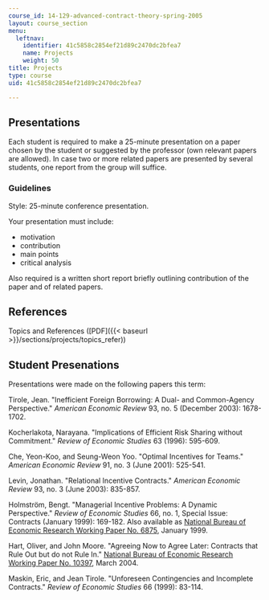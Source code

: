 ```yaml
---
course_id: 14-129-advanced-contract-theory-spring-2005
layout: course_section
menu:
  leftnav:
    identifier: 41c5858c2854ef21d89c2470dc2bfea7
    name: Projects
    weight: 50
title: Projects
type: course
uid: 41c5858c2854ef21d89c2470dc2bfea7

---
```


Presentations
-------------

Each student is required to make a 25-minute presentation on a paper chosen by the student or suggested by the professor (own relevant papers are allowed). In case two or more related papers are presented by several students, one report from the group will suffice.

### Guidelines

Style: 25-minute conference presentation.

Your presentation must include:

*   motivation
*   contribution
*   main points
*   critical analysis

Also required is a written short report briefly outlining contribution of the paper and of related papers.

References
----------

Topics and References ([PDF]({{< baseurl >}}/sections/projects/topics_refer))

Student Presenations
--------------------

Presentations were made on the following papers this term:

Tirole, Jean. "Inefficient Foreign Borrowing: A Dual- and Common-Agency Perspective." _American Economic Review_ 93, no. 5 (December 2003): 1678-1702.

Kocherlakota, Narayana. "Implications of Efficient Risk Sharing without Commitment." _Review of Economic Studies_ 63 (1996): 595-609.

Che, Yeon-Koo, and Seung-Weon Yoo. "Optimal Incentives for Teams." _American Economic Review_ 91, no. 3 (June 2001): 525-541.

Levin, Jonathan. "Relational Incentive Contracts." _American Economic Review_ 93, no. 3 (June 2003): 835-857.

Holmström, Bengt. "Managerial Incentive Problems: A Dynamic Perspective." _Review of Economic Studies_ 66, no. 1, Special Issue: Contracts (January 1999): 169-182. Also available as [National Bureau of Economic Research Working Paper No. 6875](http://www.nber.org/papers/w6875), January 1999.

Hart, Oliver, and John Moore. "Agreeing Now to Agree Later: Contracts that Rule Out but do not Rule In." [National Bureau of Economic Research Working Paper No. 10397](http://www.nber.org/papers/w10397.pdf), March 2004.

Maskin, Eric, and Jean Tirole. "Unforeseen Contingencies and Incomplete Contracts." _Review of Economic Studies_ 66 (1999): 83-114.